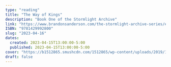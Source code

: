 ```yaml
---
type: "reading"
title: "The Way of Kings"
description: "Book One of the Stormlight Archive"
link: "https://www.brandonsanderson.com/the-stormlight-archive-series/#THEWAYOFKINGS"
ISBN: "9781429992800"
slug: "2023-04-16"
dates:
  created: 2023-04-15T13:00:00-5:00
  published: 2023-04-15T13:00:00-5:00
cover: "https://b1512865.smushcdn.com/1512865/wp-content/uploads/2019/11/Way-of-Kings.jpg?lossy=1&strip=1&webp=1"
draft: false
---
```

